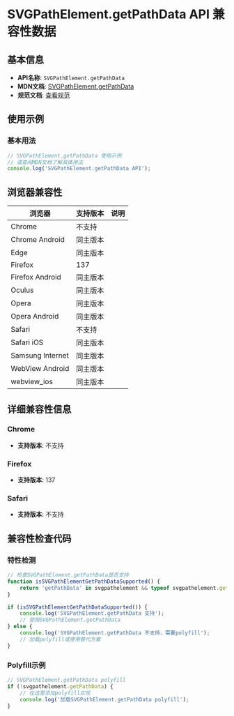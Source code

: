 # SVGPathElement.getPathData API 兼容性数据

## 基本信息

- **API名称**: `SVGPathElement.getPathData`
- **MDN文档**: [SVGPathElement.getPathData](https://developer.mozilla.org/docs/Web/API/SVGPathElement/getPathData)
- **规范文档**: [查看规范](https://svgwg.org/specs/paths/#__svg__SVGPathData__getPathData)

## 使用示例

### 基本用法

```javascript
// SVGPathElement.getPathData 使用示例
// 请查阅MDN文档了解具体用法
console.log('SVGPathElement.getPathData API');
```

## 浏览器兼容性

| 浏览器 | 支持版本 | 说明 |
|--------|----------|------|
| Chrome | 不支持 |  |
| Chrome Android | 同主版本 |  |
| Edge | 同主版本 |  |
| Firefox | 137 |  |
| Firefox Android | 同主版本 |  |
| Oculus | 同主版本 |  |
| Opera | 同主版本 |  |
| Opera Android | 同主版本 |  |
| Safari | 不支持 |  |
| Safari iOS | 同主版本 |  |
| Samsung Internet | 同主版本 |  |
| WebView Android | 同主版本 |  |
| webview_ios | 同主版本 |  |

## 详细兼容性信息

### Chrome

- **支持版本**: 不支持

### Firefox

- **支持版本**: 137

### Safari

- **支持版本**: 不支持

## 兼容性检查代码

### 特性检测

```javascript
// 检查SVGPathElement.getPathData是否支持
function isSVGPathElementGetPathDataSupported() {
    return 'getPathData' in svgpathelement && typeof svgpathelement.getPathData === 'function';
}

if (isSVGPathElementGetPathDataSupported()) {
    console.log('SVGPathElement.getPathData 支持');
    // 使用SVGPathElement.getPathData
} else {
    console.log('SVGPathElement.getPathData 不支持，需要polyfill');
    // 加载polyfill或使用替代方案
}
```

### Polyfill示例

```javascript
// SVGPathElement.getPathData polyfill
if (!svgpathelement.getPathData) {
    // 在这里添加polyfill实现
    console.log('加载SVGPathElement.getPathData polyfill');
}
```


